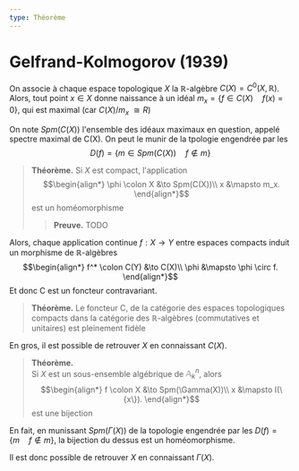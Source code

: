 ```yaml
---
type: Théorème
---
```


# Gelfrand-Kolmogorov (1939)

On associe à chaque espace topologique $X$ la $\mathbb R$-algèbre $C(X) = C^0(X, \mathbb R)$. Alors, tout point $x \in X$ donne naissance à un idéal $m_x = \{f \in C(X) \quad f(x) = 0\}$, qui est maximal (car $C(X)/m_x \ \cong R$)

On note $Spm(C(X))$ l'ensemble des idéaux maximaux en question, appelé spectre maximal de C(X). On peut le munir de la tpologie engendrée par les 
$$D(f) = \{m \in Spm(C(X)) \quad f \not \in m\}$$

> **Théorème.**
> Si $X$ est compact, l'application
> $$\begin{align*}
  \phi \colon X &\to Spm(C(X))\\
  x &\mapsto m_x.
\end{align*}$$
> est un homéomorphisme
> > **Preuve.**
> > TODO

Alors, chaque application continue $f : X \to Y$ entre espaces compacts induit un morphisme de $\mathbb R$-algèbres
$$\begin{align*}
  f^* \colon C(Y) &\to C(X)\\
  \phi &\mapsto \phi \circ f.
\end{align*}$$
Et donc C est un foncteur contravariant.

> **Théorème.**
> Le foncteur C, de la catégorie des espaces topologiques compacts dans la catégorie des $\mathbb R$-algèbres (commutatives et unitaires) est pleinement fidèle

En gros, il est possible de retrouver $X$ en connaissant $C(X)$.

> **Théorème.**  
> Si $X$ est un sous-ensemble algébrique de $\mathbb A_k^n$, alors
> $$\begin{align*}
  f \colon X &\to Spm(\Gamma(X))\\
  x &\mapsto I(\{x\}).
\end{align*}$$
> est une bijection

En fait, en munissant $Spm(\Gamma(X))$ de la topologie engendrée par les $D(f) = \{m \quad f \not \in m\}$, la bijection du dessus est un homéomorphisme.

Il est donc possible de retrouver $X$ en connaissant $\Gamma(X)$.
